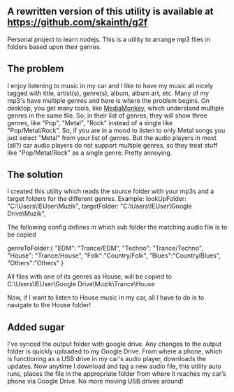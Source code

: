 ## A rewritten version of this utility is available at https://github.com/skainth/g2f

Personal project to learn nodejs.
This is a utility to arrange mp3 files in folders based upon their genres.

## The problem

I enjoy listening to music in my car and I like to have my music all nicely tagged with title, artist(s), genre(s), album, album art, etc. Many of my mp3's have multiple genres and here is where the problem begins. On desktop, you get many tools, like [MediaMonkey](http://www.mediamonkey.com/), which understand multiple genres in the same file. So, in their list of genres, they will show three genres, like "Pop", "Metal", "Rock" instead of a single like "Pop/Metal/Rock". So, if you are in a mood to listen to only Metal songs you just select "Metal" from your list of genres. But the audio players in most (all?) car audio players do not support multiple genres, so they treat stuff like "Pop/Metal/Rock" as a single genre. Pretty annoying.

## The solution

I created this utility which reads the source folder with your mp3s and a target folders for the different genres.
Example:
lookUpFolder: "C:\\Users\\IEUser\\Muzik",
targetFolder: "C:\\Users\\IEUser\\Google Drive\\Muzik",

The following config defines in which sub folder the matching audio file is to be copied

genreToFolder:{
        "EDM": "Trance/EDM",
        "Techno": "Trance/Techno",
        "House": "Trance/House",
        "Folk":"Country/Folk",
        "Blues":"Country/Blues",
        "Others":"Others"
    }

All files with one of its genres as House, will be copied to C:\\Users\\IEUser\\Google Drive\\Muzik\\Trance\\House

Now, if I want to listen to House music in my car, all I have to do is to navigate to the House folder!

## Added sugar

I've synced the output folder with google drive. Any changes to the output folder is quickly uploaded to my Google Drive. From where a phone, which is functioning as a USB drive in my car's audio player, downloads the updates. Now anytime I download and tag a new audio file, this utility auto runs, places the file in the appropriate folder from where it reaches my car’s phone via Google Drive. No more moving USB drives around!

